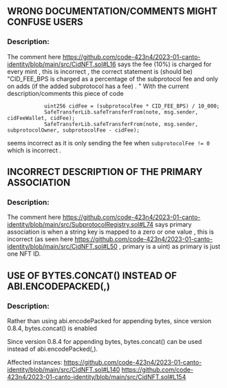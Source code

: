 ## WRONG DOCUMENTATION/COMMENTS MIGHT CONFUSE USERS

### Description:

The comment here https://github.com/code-423n4/2023-01-canto-identity/blob/main/src/CidNFT.sol#L16
says the fee (10%) is charged for every mint , this is incorrect , the correct statement is (should be) "CID_FEE_BPS is charged as a percentage of the subprotocol fee and only on adds (if the added subprotocol has a fee) . "
With the current description/comments this piece of code

```if (subprotocolFee != 0) { 
            uint256 cidFee = (subprotocolFee * CID_FEE_BPS) / 10_000;
            SafeTransferLib.safeTransferFrom(note, msg.sender, cidFeeWallet, cidFee);
            SafeTransferLib.safeTransferFrom(note, msg.sender, subprotocolOwner, subprotocolFee - cidFee);
```
seems incorrect as it is only sending the fee when `subprotocolFee != 0` which is incorrect .

## INCORRECT DESCRIPTION OF THE PRIMARY ASSOCIATION

### Description:

The comment here https://github.com/code-423n4/2023-01-canto-identity/blob/main/src/SubprotocolRegistry.sol#L74 says primary association
is when a string key is mapped to a zero or one value , this is incorrect (as seen here https://github.com/code-423n4/2023-01-canto-identity/blob/main/src/CidNFT.sol#L50 , primary is a uint) as primary is just one NFT ID.

## USE OF BYTES.CONCAT() INSTEAD OF ABI.ENCODEPACKED(,)

### Description:

Rather than using abi.encodePacked for appending bytes, since version 0.8.4, bytes.concat() is enabled

Since version 0.8.4 for appending bytes, bytes.concat() can be used instead of abi.encodePacked(,).

Affected instances:
https://github.com/code-423n4/2023-01-canto-identity/blob/main/src/CidNFT.sol#L140
https://github.com/code-423n4/2023-01-canto-identity/blob/main/src/CidNFT.sol#L154 
